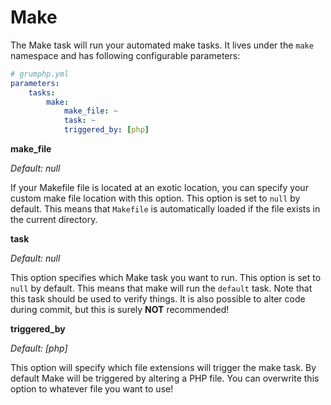 # Make

The Make task will run your automated make tasks.
It lives under the `make` namespace and has following configurable parameters:

```yaml
# grumphp.yml
parameters:
    tasks:
        make:
            make_file: ~
            task: ~
            triggered_by: [php]
```

**make_file**

*Default: null*

If your Makefile file is located at an exotic location, you can specify your custom make file location with this option.
This option is set to `null` by default.
This means that `Makefile` is automatically loaded if the file exists in the current directory.


**task**

*Default: null*

This option specifies which Make task you want to run.
This option is set to `null` by default.
This means that make will run the `default` task.
Note that this task should be used to verify things. 
It is also possible to alter code during commit, but this is surely **NOT** recommended!


**triggered_by**

*Default: [php]*

This option will specify which file extensions will trigger the make task.
By default Make will be triggered by altering a PHP file. 
You can overwrite this option to whatever file you want to use!
